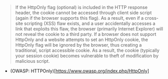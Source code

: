> If the HttpOnly flag (optional) is included in the HTTP response header, the cookie cannot be accessed through client side script (again if the browser supports this flag). As a result, even if a cross-site scripting (XSS) flaw exists, and a user accidentally accesses a link that exploits this flaw, the browser (primarily Internet Explorer) will not reveal the cookie to a third party.
> If a browser does not support HttpOnly and a website attempts to set an HttpOnly cookie, the HttpOnly flag will be ignored by the browser, thus creating a traditional, script accessible cookie. As a result, the cookie (typically your session cookie) becomes vulnerable to theft of modification by malicious script.

* (OWASP: HTTPOnly)[https://www.owasp.org/index.php/HttpOnly]

